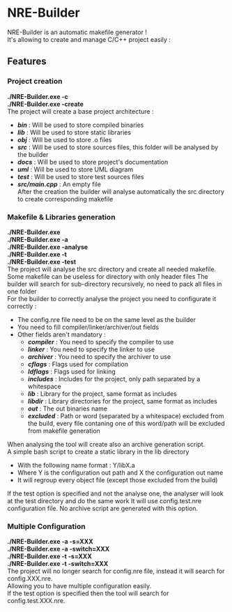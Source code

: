 # NRE-Builder
NRE-Builder is an automatic makefile generator !  
It's allowing to create and manage C/C++ project easily :  

## Features
### Project creation  
__./NRE-Builder.exe -c__  
__./NRE-Builder.exe -create__  
The project will create a base project architecture :  
   * _**bin**_ : Will be used to store compiled binaries
   * _**lib**_ : Will be used to store static libraries
   * _**obj**_ : Will be used to store .o files
   * _**src**_ : Will be used to store sources files, this folder will be analysed by the builder  
   * _**docs**_ : Will be used to store project's documentation
   * _**uml**_ : Will be used to store UML diagram
   * _**test**_ : Will be used to store test sources files
   * _**src/main.cpp**_ : An empty file   
After the creation the builder will analyse automatically the src directory to create corresponding makefile  

### Makefile & Libraries generation  
__./NRE-Builder.exe__  
__./NRE-Builder.exe -a__  
__./NRE-Builder.exe -analyse__  
__./NRE-Builder.exe -t__  
__./NRE-Builder.exe -test__  
The project will analyse the src directory and create all needed makefile.  
Some makefile can be useless for directory with only header files
The builder will search for sub-directory recursively, no need to pack all files in one folder  
For the builder to correctly analyse the project you need to configurate it correctly :  
* The config.nre file need to be on the same level as the builder
* You need to fill compiler/linker/archiver/out fields
* Other fields aren't mandatory :
    * _**compiler**_ : You need to specify the compiler to use
    * _**linker**_ : You need to specify the linker to use
    * _**archiver**_ : You need to specify the archiver to use
    * _**cflags**_ : Flags used for compilation
    * _**ldflags**_ : Flags used for linking
    * _**includes**_ : Includes for the project, only path separated by a whitespace
    * _**lib**_ : Library for the project, same format as includes
    * _**libdir**_ : Library directories for the project, same format as includes
    * _**out**_ : The out binaries name
    * _**excluded**_ : Path or word (separated by a whitespace) excluded from the build, every file contaning one of this word/path will be excluded from makefile generation

When analysing the tool will create also an archive generation script.  
A simple bash script to create a static library in the lib directory  
* With the following name format : Y/libX.a  
* Where Y is the configuration out path and X the configuration out name  
* It will regroup every object file (except those excluded from the build)

If the test option is specified and not the analyse one, the analyser will look at the test directory and do the same work
It will use config.test.nre configuration file. No archive script are generated with this option.

### Multiple Configuration
__./NRE-Builder.exe -a -s=XXX__  
__./NRE-Builder.exe -a -switch=XXX__  
__./NRE-Builder.exe -t -s=XXX__  
__./NRE-Builder.exe -t -switch=XXX__  
The project will no longer search for config.nre file, instead it will search for config.XXX.nre.  
Allowing you to have multiple configuration easily.  
If the test option is specified then the tool will search for config.test.XXX.nre.
